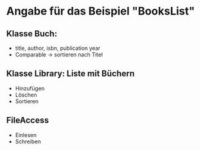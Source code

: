 # Angabe für das Beispiel "BooksList"

## Klasse Buch: 
- title, author, isbn, publication year
- Comparable -> sortieren nach Titel
## Klasse Library: Liste mit Büchern
- Hinzufügen
- Löschen
- Sortieren
## FileAccess
- Einlesen
- Schreiben
